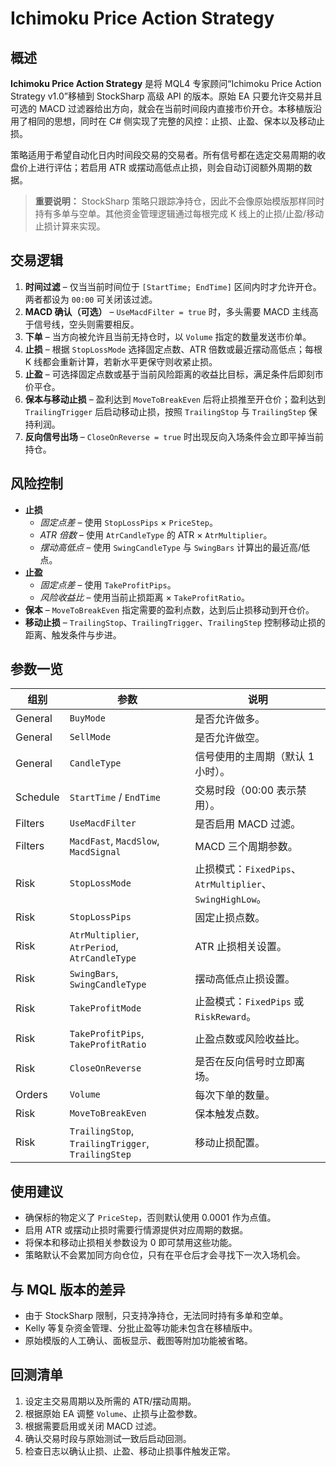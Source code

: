 # Ichimoku Price Action Strategy

## 概述
**Ichimoku Price Action Strategy** 是将 MQL4 专家顾问“Ichimoku Price Action Strategy v1.0”移植到 StockSharp 高级 API 的版本。原始 EA 只要允许交易并且可选的 MACD 过滤器给出方向，就会在当前时间段内直接市价开仓。本移植版沿用了相同的思想，同时在 C# 侧实现了完整的风控：止损、止盈、保本以及移动止损。

策略适用于希望自动化日内时间段交易的交易者。所有信号都在选定交易周期的收盘价上进行评估；若启用 ATR 或摆动高低点止损，则会自动订阅额外周期的数据。

> **重要说明：** StockSharp 策略只跟踪净持仓，因此不会像原始模版那样同时持有多单与空单。其他资金管理逻辑通过每根完成 K 线上的止损/止盈/移动止损计算来实现。

## 交易逻辑
1. **时间过滤** – 仅当当前时间位于 `[StartTime; EndTime]` 区间内时才允许开仓。两者都设为 `00:00` 可关闭该过滤。
2. **MACD 确认（可选）** – `UseMacdFilter = true` 时，多头需要 MACD 主线高于信号线，空头则需要相反。
3. **下单** – 当方向被允许且当前无持仓时，以 `Volume` 指定的数量发送市价单。
4. **止损** – 根据 `StopLossMode` 选择固定点数、ATR 倍数或最近摆动高低点；每根 K 线都会重新计算，若新水平更保守则收紧止损。
5. **止盈** – 可选择固定点数或基于当前风险距离的收益比目标，满足条件后即刻市价平仓。
6. **保本与移动止损** – 盈利达到 `MoveToBreakEven` 后将止损推至开仓价；盈利达到 `TrailingTrigger` 后启动移动止损，按照 `TrailingStop` 与 `TrailingStep` 保持利润。
7. **反向信号出场** – `CloseOnReverse = true` 时出现反向入场条件会立即平掉当前持仓。

## 风险控制
- **止损**
  - *固定点差* – 使用 `StopLossPips` × `PriceStep`。
  - *ATR 倍数* – 使用 `AtrCandleType` 的 ATR × `AtrMultiplier`。
  - *摆动高低点* – 使用 `SwingCandleType` 与 `SwingBars` 计算出的最近高/低点。
- **止盈**
  - *固定点差* – 使用 `TakeProfitPips`。
  - *风险收益比* – 使用当前止损距离 × `TakeProfitRatio`。
- **保本** – `MoveToBreakEven` 指定需要的盈利点数，达到后止损移动到开仓价。
- **移动止损** – `TrailingStop`、`TrailingTrigger`、`TrailingStep` 控制移动止损的距离、触发条件与步进。

## 参数一览
| 组别 | 参数 | 说明 |
| --- | --- | --- |
| General | `BuyMode` | 是否允许做多。 |
| General | `SellMode` | 是否允许做空。 |
| General | `CandleType` | 信号使用的主周期（默认 1 小时）。 |
| Schedule | `StartTime` / `EndTime` | 交易时段（00:00 表示禁用）。 |
| Filters | `UseMacdFilter` | 是否启用 MACD 过滤。 |
| Filters | `MacdFast`, `MacdSlow`, `MacdSignal` | MACD 三个周期参数。 |
| Risk | `StopLossMode` | 止损模式：`FixedPips`、`AtrMultiplier`、`SwingHighLow`。 |
| Risk | `StopLossPips` | 固定止损点数。 |
| Risk | `AtrMultiplier`, `AtrPeriod`, `AtrCandleType` | ATR 止损相关设置。 |
| Risk | `SwingBars`, `SwingCandleType` | 摆动高低点止损设置。 |
| Risk | `TakeProfitMode` | 止盈模式：`FixedPips` 或 `RiskReward`。 |
| Risk | `TakeProfitPips`, `TakeProfitRatio` | 止盈点数或风险收益比。 |
| Risk | `CloseOnReverse` | 是否在反向信号时立即离场。 |
| Orders | `Volume` | 每次下单的数量。 |
| Risk | `MoveToBreakEven` | 保本触发点数。 |
| Risk | `TrailingStop`, `TrailingTrigger`, `TrailingStep` | 移动止损配置。 |

## 使用建议
- 确保标的物定义了 `PriceStep`，否则默认使用 0.0001 作为点值。
- 启用 ATR 或摆动止损时需要行情源提供对应周期的数据。
- 将保本和移动止损相关参数设为 0 即可禁用这些功能。
- 策略默认不会累加同方向仓位，只有在平仓后才会寻找下一次入场机会。

## 与 MQL 版本的差异
- 由于 StockSharp 限制，只支持净持仓，无法同时持有多单和空单。
- Kelly 等复杂资金管理、分批止盈等功能未包含在移植版中。
- 原始模版的人工确认、面板显示、截图等附加功能被省略。

## 回测清单
1. 设定主交易周期以及所需的 ATR/摆动周期。
2. 根据原始 EA 调整 `Volume`、止损与止盈参数。
3. 根据需要启用或关闭 MACD 过滤。
4. 确认交易时段与原始测试一致后启动回测。
5. 检查日志以确认止损、止盈、移动止损事件触发正常。
